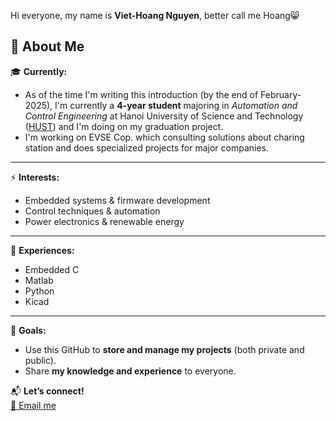 Hi everyone, my name is **Viet-Hoang Nguyen**, better call me Hoang😸
## 👋 About Me   
🎓 **Currently:**  
- As of the time I'm writing this introduction (by the end of February-2025), I'm currently a **4-year student** majoring in *Automation and Control Engineering* at Hanoi University of Science and Technology ([HUST](https://hust.edu.vn/)) and I'm doing on my graduation project.
- I'm working on EVSE Cop. which consulting solutions about charing station and does specialized projects for major companies.

---

⚡ **Interests:**  
- Embedded systems & firmware development  
- Control techniques & automation  
- Power electronics & renewable energy

---

🤖 **Experiences:**
- Embedded C  
- Matlab
- Python
- Kicad
---

🎯 **Goals:**  
- Use this GitHub to **store and manage my projects** (both private and public).  
- Share **my knowledge and experience** to everyone.  

📬 **Let’s connect!**  
[📧 Email me](mailto:hoangnguyen2k30804@gmail.com)  
